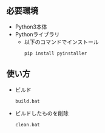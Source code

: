 
## 必要環境
* Python3本体
* Pythonライブラリ
  * 以下のコマンドでインストール
    ```sh
    pip install pyinstaller
    ```

## 使い方
* ビルド
    ```sh
    build.bat
    ```
* ビルドしたものを削除
    ```sh
    clean.bat
    ```